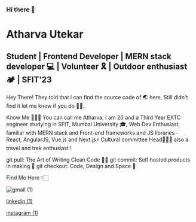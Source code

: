 ### Hi there 👋
# Atharva Utekar
## Student | Frontend Developer | MERN stack developer 💻 | Volunteer 🎗️ | Outdoor enthusiast 🏕️ | SFIT'23

Hey There! 
They told that i can find the source code of 🌏 here, Still didn't find it let me know if you do 🙏🏻.

Know Me 🙋🏻‍♂️
You can call me Atharva, I am 20 and a Third Year EXTC engineer studying in SFIT, Mumbai University 🎓,
Web Dev Enthusiast, familiar with MERN stack and Front-end frameworks and JS libraries - React, AngularJS, Vue.js and Next.js⚡
Cultural committee Head🤹🏻‍♂️ also a travel and trek enthusiast !


git pull: The Art of Writing Clean Code 👌🏻
git commit: Self hosted products in making 🤩
git checkout: Code, Design and Space 🚀

Find Me Here 👇🏻

![gmail (1)](https://user-images.githubusercontent.com/65060103/126262505-014b0278-1ace-4bc4-92dc-438ce47e00e3.png)

[linkedin (1)](https://user-images.githubusercontent.com/65060103/126262769-03da501e-12a1-4ece-8745-497c7d2e203e.png)

[instagram (1)](https://user-images.githubusercontent.com/65060103/126262775-fe918a4f-007a-4df2-83e9-a1a0ea4fc7a7.png)





<!--
Here are some ideas to get you started:

- 🔭 I’m currently working on ...
- 🌱 I’m currently learning ...
- 👯 I’m looking to collaborate on ...
- 🤔 I’m looking for help with ...
- 💬 Ask me about ...
- 📫 How to reach me: ...
- 😄 Pronouns: ...
- ⚡ Fun fact: ...
-->
